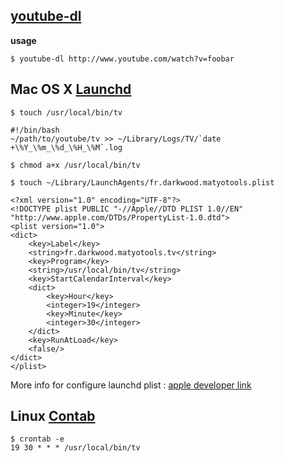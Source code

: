 [youtube-dl](http://rg3.github.com/youtube-dl/documentation.html)
-----------------------------------------------------------------

**usage**

    $ youtube-dl http://www.youtube.com/watch?v=foobar

Mac OS X [Launchd](https://developer.apple.com/library/mac/documentation/MacOSX/Conceptual/BPSystemStartup/Chapters/CreatingLaunchdJobs.html)
---------------------------------------------------------------------------------------------------------------------------------------------

    $ touch /usr/local/bin/tv
    
    #!/bin/bash
    ~/path/to/youtube/tv >> ~/Library/Logs/TV/`date +\%Y_\%m_\%d_\%H_\%M`.log
    
    $ chmod a+x /usr/local/bin/tv
    
    $ touch ~/Library/LaunchAgents/fr.darkwood.matyotools.plist
    
    <?xml version="1.0" encoding="UTF-8"?>
    <!DOCTYPE plist PUBLIC "-//Apple//DTD PLIST 1.0//EN" "http://www.apple.com/DTDs/PropertyList-1.0.dtd">
    <plist version="1.0">
    <dict>
    	<key>Label</key>
    	<string>fr.darkwood.matyotools.tv</string>
    	<key>Program</key>
    	<string>/usr/local/bin/tv</string>
    	<key>StartCalendarInterval</key>
    	<dict>
    		<key>Hour</key>
    		<integer>19</integer>
    		<key>Minute</key>
    		<integer>30</integer>
    	</dict>
    	<key>RunAtLoad</key>
    	<false/>
    </dict>
    </plist>
    
More info for configure launchd plist : [apple developer link](https://developer.apple.com/library/mac/documentation/Darwin/Reference/ManPages/man5/launchd.plist.5.html)

Linux [Contab](http://fr.wikipedia.org/wiki/Crontab)
----------------------------------------------------

    $ crontab -e
    19 30 * * * /usr/local/bin/tv
